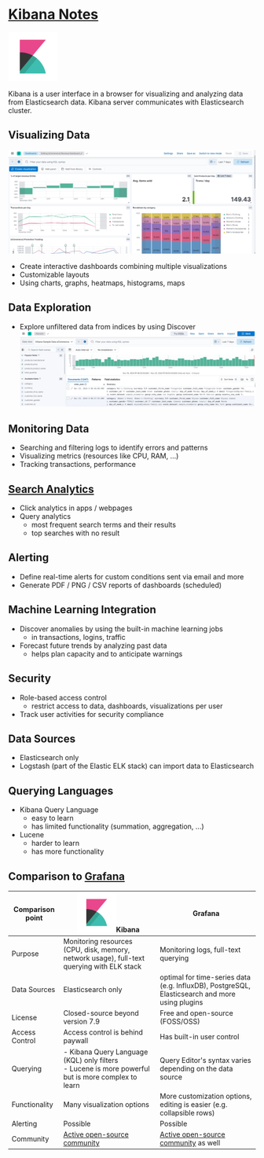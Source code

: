 # [Kibana Notes](https://www.elastic.co/kibana)
<img src="../imgs/elastic-kibana_logo.svg" alt="Kibana logo" width="100"/>

Kibana is a user interface in a browser for visualizing and analyzing data from Elasticsearch data.
Kibana server communicates with Elasticsearch cluster.

## Visualizing Data
![Kibana Dashboard eCommerce](../imgs/kibana_dashboard_ecommerce.png)
- Create interactive dashboards combining multiple visualizations
- Customizable layouts
- Using charts, graphs, heatmaps, histograms, maps

## Data Exploration
- Explore unfiltered data from indices by using Discover  
![Kibana Discover](../imgs/kibana_discover.png)

## Monitoring Data
- Searching and filtering logs to identify errors and patterns
- Visualizing metrics (resources like CPU, RAM, ...)
- Tracking transactions, performance

## [Search Analytics]((https://www.elastic.co/blog/what-your-elastic-app-search-analytics-are-telling-you))
- Click analytics in apps / webpages
- Query analytics
    - most frequent search terms and their results
    - top searches with no result

## Alerting
- Define real-time alerts for custom conditions sent via email and more
- Generate PDF / PNG / CSV reports of dashboards (scheduled)

## Machine Learning Integration
- Discover anomalies by using the built-in machine learning jobs
    - in transactions, logins, traffic
- Forecast future trends by analyzing past data
    - helps plan capacity and to anticipate warnings

## Security
- Role-based access control
    - restrict access to data, dashboards, visualizations per user
- Track user activities for security compliance

## Data Sources
- Elasticsearch only
- Logstash (part of the Elastic ELK stack) can import data to Elasticsearch

## Querying Languages
- Kibana Query Language
    - easy to learn
    - has limited functionality (summation, aggregation, ...)
- Lucene
    - harder to learn
    - has more functionality



## Comparison to [Grafana](https://logz.io/blog/grafana-vs-kibana/)

|Comparison point|<img src="../imgs/elastic-kibana_logo.svg" alt="Kibana logo" width="80"/>Kibana|Grafana|
|-|-|-|
|Purpose|Monitoring resources (CPU, disk, memory, network usage), full-text querying with ELK stack |Monitoring logs, full-text querying
|Data Sources|Elasticsearch only|optimal for time-series data (e.g. InfluxDB), PostgreSQL, Elasticsearch and more using plugins|
|License|Closed-source beyond version 7.9|Free and open-source (FOSS/OSS)|
|Access Control|Access control is behind paywall|Has built-in user control|
|Querying|- Kibana Query Language (KQL) only filters <br> - Lucene is more powerful but is more complex to learn|Query Editor's syntax varies depending on the data source|
|Functionality|Many visualization options|More customization options, editing is easier (e.g. collapsible rows)|
|Alerting|Possible|Possible|
|Community|[Active open-source community](https://github.com/elastic/kibana/graphs/commit-activity)|[Active open-source community](https://github.com/grafana/grafana/graphs/commit-activity) as well|